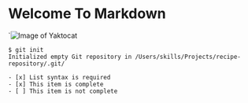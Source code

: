 # Welcome To Markdown

`![Image of Yaktocat](https://octodex.github.com/images/yaktocat.png)
```
$ git init
Initialized empty Git repository in /Users/skills/Projects/recipe-repository/.git/
```

```
- [x] List syntax is required
- [x] This item is complete
- [ ] This item is not complete
